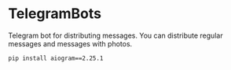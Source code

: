 # TelegramBots
Telegram bot for distributing messages. You can distribute regular messages and messages with photos.

```bash
pip install aiogram==2.25.1
```
